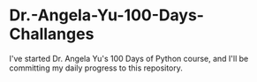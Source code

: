# Dr.-Angela-Yu-100-Days-Challanges

I've started Dr. Angela Yu's 100 Days of Python course, and I'll be committing my daily progress to this repository.
